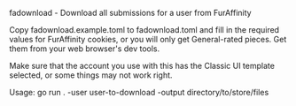 fadownload - Download all submissions for a user from FurAffinity

Copy fadownload.example.toml to fadownload.toml and fill in the required values for FurAffinity cookies, or you will only get General-rated pieces. Get them from your web browser's dev tools.

Make sure that the account you use with this has the Classic UI template selected, or some things may not work right.

Usage:
go run . -user user-to-download -output directory/to/store/files
